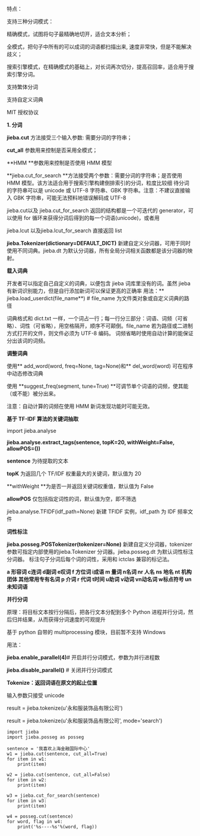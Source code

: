 特点：

支持三种分词模式：

精确模式，试图将句子最精确地切开，适合文本分析；

全模式，把句子中所有的可以成词的词语都扫描出来, 速度非常快，但是不能解决歧义；

搜索引擎模式，在精确模式的基础上，对长词再次切分，提高召回率，适合用于搜索引擎分词。

支持繁体分词

支持自定义词典

MIT 授权协议

**1. 分词**

**jieba.cut** 方法接受三个输入参数: 需要分词的字符串；

**cut_all** 参数用来控制是否采用全模式；

**HMM **参数用来控制是否使用 HMM 模型

**jieba.cut_for_search **方法接受两个参数：需要分词的字符串；是否使用 HMM 模型。该方法适合用于搜索引擎构建倒排索引的分词，粒度比较细
待分词的字符串可以是 unicode 或 UTF-8 字符串、GBK 字符串。注意：不建议直接输入 GBK 字符串，可能无法预料地错误解码成 UTF-8

jieba.cut以及 jieba.cut_for_search 返回的结构都是一个可迭代的 generator，可以使用 for 循环来获得分词后得到的每一个词语(unicode)，或者用

jieba.lcut 以及jieba.lcut_for_search 直接返回 list

**jieba.Tokenizer(dictionary=DEFAULT_DICT)** 新建自定义分词器，可用于同时使用不同词典。jieba.dt 为默认分词器，所有全局分词相关函数都是该分词器的映射。


**载入词典**

开发者可以指定自己自定义的词典，以便包含 jieba 词库里没有的词。虽然 jieba 有新词识别能力，但是自行添加新词可以保证更高的正确率
用法：** jieba.load_userdict(file_name**) # file_name 为文件类对象或自定义词典的路径

词典格式和 dict.txt 一样，一个词占一行；每一行分三部分：词语、词频（可省略）、词性（可省略），用空格隔开，顺序不可颠倒。file_name 若为路径或二进制方式打开的文件，则文件必须为 UTF-8 编码。
词频省略时使用自动计算的能保证分出该词的词频。


**调整词典**

使用** add_word(word, freq=None, tag=None)和** del_word(word) 可在程序中动态修改词典

使用 **suggest_freq(segment, tune=True) **可调节单个词语的词频，使其能（或不能）被分出来。

注意：自动计算的词频在使用 HMM 新词发现功能时可能无效。


**基于 TF-IDF 算法的关键词抽取**

import jieba.analyse

**jieba.analyse.extract_tags(sentence, topK=20, withWeight=False, allowPOS=())**

**sentence** 为待提取的文本

**topK** 为返回几个 TF/IDF 权重最大的关键词，默认值为 20

**withWeight **为是否一并返回关键词权重值，默认值为 False

**allowPOS** 仅包括指定词性的词，默认值为空，即不筛选

jieba.analyse.TFIDF(idf_path=None) 新建 TFIDF 实例，idf_path 为 IDF 频率文件


**词性标注**

**jieba.posseg.POSTokenizer(tokenizer=None)** 新建自定义分词器，tokenizer参数可指定内部使用的jieba.Tokenizer 分词器。jieba.posseg.dt 为默认词性标注分词器。
标注句子分词后每个词的词性，采用和 ictclas 兼容的标记法。

**a 形容词       c连词      d副词      e叹词      f   方位词      i成语    m  量词     n名词    nr   人名      ns  地名   nt 机构团体      其他常用专有名词        p  介词    r  代词     t时间      u助词     v动词   vn动名词    w标点符号     un未知词语**


**并行分词**

原理：将目标文本按行分隔后，把各行文本分配到多个 Python 进程并行分词，然后归并结果，从而获得分词速度的可观提升

基于 python 自带的 multiprocessing 模块，目前暂不支持 Windows

用法：

**jieba.enable_parallel(4)**# 开启并行分词模式，参数为并行进程数

**jieba.disable_parallel()** # 关闭并行分词模式


**Tokenize：返回词语在原文的起止位置**

输入参数只接受 unicode

result = jieba.tokenize(u'永和服装饰品有限公司')

result = jieba.tokenize(u'永和服装饰品有限公司', mode='search')


    import jieba
    import jieba.posseg as posseg
    
    sentence = '我喜欢上海金融国际中心'
    w1 = jieba.cut(sentence, cut_all=True)
    for item in w1:
        print(item)
    
    w2 = jieba.cut(sentence, cut_all=False)
    for item in w2:
        print(item)
    
    w3 = jieba.cut_for_search(sentence)
    for item in w3:
        print(item)
    
    w4 = posseg.cut(sentence)
    for word, flag in w4:
        print('%s----%s'%(word, flag))


